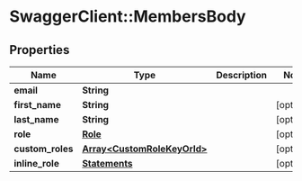 # SwaggerClient::MembersBody

## Properties
Name | Type | Description | Notes
------------ | ------------- | ------------- | -------------
**email** | **String** |  | 
**first_name** | **String** |  | [optional] 
**last_name** | **String** |  | [optional] 
**role** | [**Role**](Role.md) |  | [optional] 
**custom_roles** | [**Array&lt;CustomRoleKeyOrId&gt;**](CustomRoleKeyOrId.md) |  | [optional] 
**inline_role** | [**Statements**](Statements.md) |  | [optional] 


